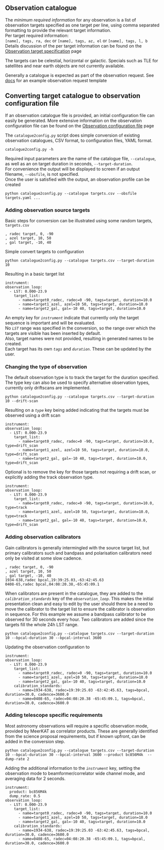 ## Observation catalogue
The _minimum required information_ for any observation is a list of observation targets specified as one target per line, using comma separated formatting to provide the relevant target information.   
Per target required information:   
`[name], tags, ra, dec` or `[name], tags, az, el` or `[name], tags, l, b`   
Details discussion of the per target information can be found on the [Observation target specification](https://github.com/rubyvanrooyen/astrokat/wiki/Observation-target-specification) page

The targets can be celestial, horizontal or galactic. Specials such as TLE for satellites and near earth objects are not currently available.

Generally a catalogue is expected as part of the observation request. See [docs](https://github.com/rubyvanrooyen/astrokat/tree/master/docs) for an example observation request template


## Converting target catalogue to observation configuration file
If an observation catalogue file is provided, an initial configuration file can easily be generated.
More extensive information on the observation configuration file can be found on the [Observation configuration file](https://github.com/rubyvanrooyen/astrokat/wiki/Observation-configuration-file) page

The `catalogue2config.py` script does simple conversion of existing observation catalogues, CSV format, to configuration files, YAML format.
```
catalogue2config.py -h
```
Required input parameters are the name of the catalogue file, `--catalogue`, as well as an on target duration in seconds, `--target-duration`.   
For convenience the output will be displayed to screen if an output filename, `--obsfile`, is not specified.  
Once the user is satisfied with the output, an observation profile can be created   
```
python catalogue2config.py --catalogue targets.csv --obsfile targets.yaml ...
```

### Adding observation source targets
Basic steps for conversion can be illustrated using some random targets, `targets.csv`
```
, radec target, 0, -90
, azel target, 10, 50
, gal target, -10, 40
```

Simple convert targets to configuration
```
python catalogue2config.py --catalogue targets.csv --target-duration 10
```
Resulting in a basic target list
```
instrument:
observation_loop:
  - LST: 0.000-23.9
    target_list:
      - name=target0_radec, radec=0 -90, tags=target, duration=10.0
      - name=target1_azel, azel=10 50, tags=target, duration=10.0
      - name=target2_gal, gal=-10 40, tags=target, duration=10.0
```
An empty key for _`instrument`_ indicate that currently only the target sequence is important and will be evaluated.   
No _`LST`_ range was specified in the conversion, so the range over which the targets are visible has been inserted by default.   
Also, target names were not provided, resulting in generated names to be created.   
Each target has its own _`tags`_ and _`duration`_. These can be updated by the user.

### Changing the type of observation
The default observation type is to track the target for the duration specified.
The type key can also be used to specify alternative observation types, currently only driftscans are implemented.
```
python catalogue2config.py --catalogue targets.csv --target-duration 10 --drift-scan
```
Resulting on a _`type`_ key being added indicating that the targets must be observed using a drift scan
```
instrument:
observation_loop:
  - LST: 0.000-23.9
    target_list:
      - name=target0_radec, radec=0 -90, tags=target, duration=10.0, type=drift_scan
      - name=target1_azel, azel=10 50, tags=target, duration=10.0, type=drift_scan
      - name=target2_gal, gal=-10 40, tags=target, duration=10.0, type=drift_scan
```
Optional is to remove the key for those targets not requiring a drift scan, or explicitly adding the track observation type.
```
instrument:
observation_loop:
  - LST: 0.000-23.9
    target_list:
      - name=target0_radec, radec=0 -90, tags=target, duration=10.0, type=track
      - name=target1_azel, azel=10 50, tags=target, duration=10.0, type=track
      - name=target2_gal, gal=-10 40, tags=target, duration=10.0, type=drift_scan
```


### Adding observation calibrators
Gain calibrators is generally intermingled with the source target list, but primary calibrators such and bandpass and polarisation calibrators need only be visited at some slow cadence.
```
, radec target, 0, -90
, azel target, 10, 50
, gal target, -10, 40
1934-638,radec bpcal,19:39:25.03,-63:42:45.63
0408-65,radec bpcal,04:08:20.38,-65:45:09.1
```
When calibrators are present in the catalogue, they are added to the _`calibration_standards`_ key of the _`observation_loop`_. This makes the initial presentation clean and easy to edit by the user should there be a need to move the calibrator to the target list to ensure the calibrator is observation in sequence.
For this example we assume a bandpass calibrator to be observed for 30 seconds every hour. Two calibrators are added since the targets fill the whole 24h LST range.
```
python catalogue2config.py --catalogue targets.csv --target-duration 10 --bpcal-duration 30 --bpcal-interval 3600
```
Updating the observation configuration to
```
instrument:
observation_loop:
  - LST: 0.000-23.9
    target_list:
      - name=target0_radec, radec=0 -90, tags=target, duration=10.0
      - name=target1_azel, azel=10 50, tags=target, duration=10.0
      - name=target2_gal, gal=-10 40, tags=target, duration=10.0
    calibration_standards:
      - name=1934-638, radec=19:39:25.03 -63:42:45.63, tags=bpcal, duration=30.0, cadence=3600.0
      - name=0408-65, radec=04:08:20.38 -65:45:09.1, tags=bpcal, duration=30.0, cadence=3600.0
```


### Adding telescope specific requirements
Most astronomy observations will require a specific observation mode, provided by MeerKAT as correlator products. These are generally identified from the science proposal requirements, but if known upfront, can be added in the conversion step.
```
python catalogue2config.py --catalogue targets.csv --target-duration 10 --bpcal-duration 30 --bpcal-interval 3600 --product bc856M4k  --dump-rate 2
```
Adding the additional information to the _`instrument`_ key, setting the observation mode to beamformer/correlator wide channel mode, and averaging data for 2 seconds.
```
instrument:
  product: bc856M4k
  dump_rate: 0.5
observation_loop:
  - LST: 0.000-23.9
    target_list:
      - name=target0_radec, radec=0 -90, tags=target, duration=10.0
      - name=target1_azel, azel=10 50, tags=target, duration=10.0
      - name=target2_gal, gal=-10 40, tags=target, duration=10.0
    calibration_standards:
      - name=1934-638, radec=19:39:25.03 -63:42:45.63, tags=bpcal, duration=30.0, cadence=3600.0
      - name=0408-65, radec=04:08:20.38 -65:45:09.1, tags=bpcal, duration=30.0, cadence=3600.0
```

